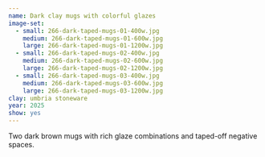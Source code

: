 ```yaml
---
name: Dark clay mugs with colorful glazes
image-set:
  - small: 266-dark-taped-mugs-01-400w.jpg
    medium: 266-dark-taped-mugs-01-600w.jpg
    large: 266-dark-taped-mugs-01-1200w.jpg
  - small: 266-dark-taped-mugs-02-400w.jpg
    medium: 266-dark-taped-mugs-02-600w.jpg
    large: 266-dark-taped-mugs-02-1200w.jpg
  - small: 266-dark-taped-mugs-03-400w.jpg
    medium: 266-dark-taped-mugs-03-600w.jpg
    large: 266-dark-taped-mugs-03-1200w.jpg
clay: umbria stoneware
year: 2025
show: yes
---
```


Two dark brown mugs with rich glaze combinations and taped-off negative spaces.